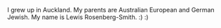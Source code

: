 I grew up in Auckland. 
My parents are Australian European and German Jewish. 
My name is Lewis Rosenberg-Smith. 
:) :)
